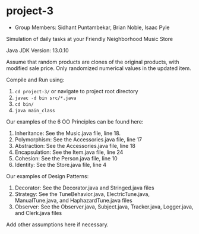 # project-3

* Group Members: Sidhant Puntambekar, Brian Noble, Isaac Pyle

Simulation of daily tasks at your Friendly Neighborhood Music Store

Java JDK Version: 13.0.10

Assume that random products are clones of the original products, with modified sale price. Only randomized numerical values in the updated item.

Compile and Run using:

1. `cd project-3/` or navigate to project root directory
2. `javac -d bin src/*.java`
3. `cd bin/`
4. `java main_class`

Our examples of the 6 OO Principles can be found here:
1. Inheritance: See the Music.java file, line 18.
2. Polymorphism: See the Accessories.java file, line 17
3. Abstraction: See the Accessories.java file, line 18
4. Encapsulation: See the Item.java file, line 24
5. Cohesion: See the Person.java file, line 10
6. Identity: See the Store.java file, line 4

Our examples of Design Patterns:
1. Decorator: See the Decorator.java and Stringed.java files
2. Strategy: See the TuneBehavior.java, ElectricTune.java, ManualTune.java, and HaphazardTune.java files
3. Observer: See the Observer.java, Subject.java, Tracker.java, Logger.java, and Clerk.java files


Add other assumptions here if necessary.

